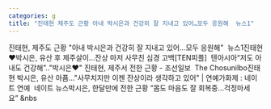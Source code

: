 ```yaml
---
categories: g
title: "진태현 제주도 근황 아내 박시은과 건강히 잘 지내고 있어…모두 응원해  뉴스1"
---
```

진태현, 제주도 근황 "아내 박시은과 건강히 잘 지내고 있어…모두 응원해"&nbsp;&nbsp;뉴스1진태현♥박시은, 유산 후 제주살이…잔상 마저 사무친 심경 고백[TEN피플]&nbsp;&nbsp;텐아시아“저도 아내도 건강해”.."박시은♥" 진태현, 제주서 전한 근황 - 조선일보&nbsp;&nbsp;The Chosunilbo진태현 박시은, 유산 아픔…"사무치지만 이젠 잔상이라 생각하고 있어" | 연예가화제 : 네이트 연예&nbsp;&nbsp;네이트 뉴스박시은, 한달만에 전한 근황 “몸도 마음도 잘 회복중…걱정마세요”&nbsp;&nbs